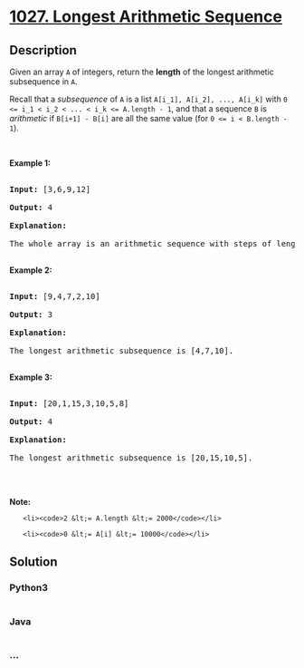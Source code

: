 # [1027. Longest Arithmetic Sequence](https://leetcode.com/problems/longest-arithmetic-sequence)

## Description
<p>Given an array <code>A</code> of integers, return the <strong>length</strong> of the longest arithmetic subsequence in <code>A</code>.</p>

<p>Recall that a <em>subsequence</em> of <code>A</code> is a list <code>A[i_1], A[i_2], ..., A[i_k]</code> with <code>0 &lt;= i_1 &lt; i_2 &lt; ... &lt; i_k &lt;= A.length - 1</code>, and that a sequence <code>B</code>&nbsp;is <em>arithmetic</em> if <code>B[i+1] - B[i]</code> are all the same value (for <code>0 &lt;= i &lt; B.length - 1</code>).</p>

<p>&nbsp;</p>

<p><strong>Example 1:</strong></p>

<pre>
<strong>Input: </strong><span id="example-input-1-1">[3,6,9,12]</span>
<strong>Output: </strong><span id="example-output-1">4</span>
<strong>Explanation: </strong>
The whole array is an arithmetic sequence with steps of length = 3.
</pre>

<div>
<p><strong>Example 2:</strong></p>

<pre>
<strong>Input: </strong><span id="example-input-2-1">[9,4,7,2,10]</span>
<strong>Output: </strong><span id="example-output-2">3</span>
<strong>Explanation: </strong>
The longest arithmetic subsequence is [4,7,10].
</pre>

<div>
<p><strong>Example 3:</strong></p>

<pre>
<strong>Input: </strong><span id="example-input-3-1">[20,1,15,3,10,5,8]</span>
<strong>Output: </strong><span id="example-output-3">4</span>
<strong>Explanation: </strong>
The longest arithmetic subsequence is [20,15,10,5].
</pre>
</div>

<p>&nbsp;</p>

<p><strong>Note:</strong></p>

<ol>
	<li><code>2 &lt;= A.length &lt;= 2000</code></li>
	<li><code>0 &lt;= A[i] &lt;= 10000</code></li>
</ol>
</div>


## Solution
<!-- Type common method here -->


### Python3
<!-- Type special method here -->

```python

```

### Java
<!-- Type special method here -->

```java

```

### ...
```

```

